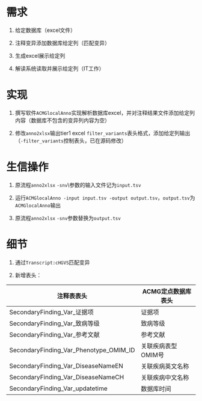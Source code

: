 # 需求

1.  给定数据库（excel文件）

2.  注释变异添加数据库给定列（匹配变异）

3.  生成excel展示给定列

4.  解读系统读取并展示给定列（IT工作）

# 实现

1.  撰写软件`ACMGlocalAnno`实现解析数据库excel，并对注释结果文件添加给定列内容（数据库不包含的变异列内容为空）

2.  修改`anno2xlsx`输出tier1 excel
    `filter_variants`表头格式，添加给定列输出（`-filter_variants`控制表头，已在源码修改）

# 生信操作

1.  原流程`anno2xlsx` `-snv`\参数的输入文件记为`input.tsv`

2.  运行`ACMGlocalAnno -input input.tsv -output
    output.tsv`，`output.tsv`为`ACMGlocalAnno`输出

3.  原流程`anno2xlsx` `-snv`参数替换为`output.tsv`

# 细节

1.  通过`Transcript:cHGVS`匹配变异

2.  新增表头：

  注释表表头                                   |ACMG定点数据库表头
  --------------------------------------------| --------------------
  SecondaryFinding\_Var\_证据项                |证据项
  SecondaryFinding\_Var\_致病等级              |致病等级
  SecondaryFinding\_Var\_参考文献              |参考文献
  SecondaryFinding\_Var\_Phenotype\_OMIM\_ID   |关联疾病表型OMIM号
  SecondaryFinding\_Var\_DiseaseNameEN         |关联疾病英文名称
  SecondaryFinding\_Var\_DiseaseNameCH         |关联疾病中文名称
  SecondaryFinding\_Var\_updatetime            |数据库时间
